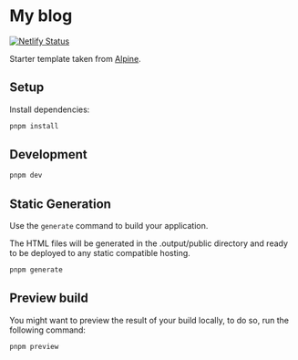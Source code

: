 # My blog

[![Netlify Status](https://api.netlify.com/api/v1/badges/d8b6383e-8167-483e-8d42-8e7e5f8ef288/deploy-status)](https://app.netlify.com/sites/imaginative-alfajores-6614b9/deploys)

Starter template taken from [Alpine](https://alpine.nuxt.space).

## Setup

Install dependencies:

```bash
pnpm install
```

## Development

```bash
pnpm dev
```
## Static Generation

Use the `generate` command to build your application.

The HTML files will be generated in the .output/public directory and ready to be deployed to any static compatible hosting.

```bash
pnpm generate
```

## Preview build

You might want to preview the result of your build locally, to do so, run the following command:

```bash
pnpm preview
```

